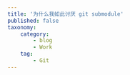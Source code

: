 ```yaml
---
title: '为什么我如此讨厌 git submodule'
published: false
taxonomy:
    category:
        - blog
        - Work
    tag:
        - Git
---
```


